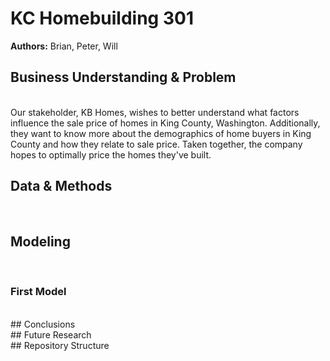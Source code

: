 # KC Homebuilding 301
**Authors:** Brian, Peter, Will

## Business Understanding & Problem
<br>
Our stakeholder, KB Homes, wishes to better understand what factors influence the sale price of homes in King County, Washington.  Additionally, they want to know more about the demographics of home buyers in King County and how they relate to sale price.  Taken together, the company hopes to optimally price the homes they've built.

## Data & Methods
<br>


## Modeling
<br>

### First Model
<br>
## Conclusions
<br>
## Future Research
<br>
## Repository Structure